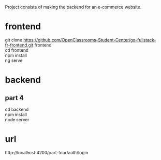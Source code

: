 Project consists of making the backend for an e-commerce website.  

# frontend

git clone https://github.com/OpenClassrooms-Student-Center/go-fullstack-fr-frontend.git frontend  
cd frontend  
npm install  
ng serve  

# backend

## part 4

cd backend  
npm install   
node server

# url
http://localhost:4200/part-four/auth/login  